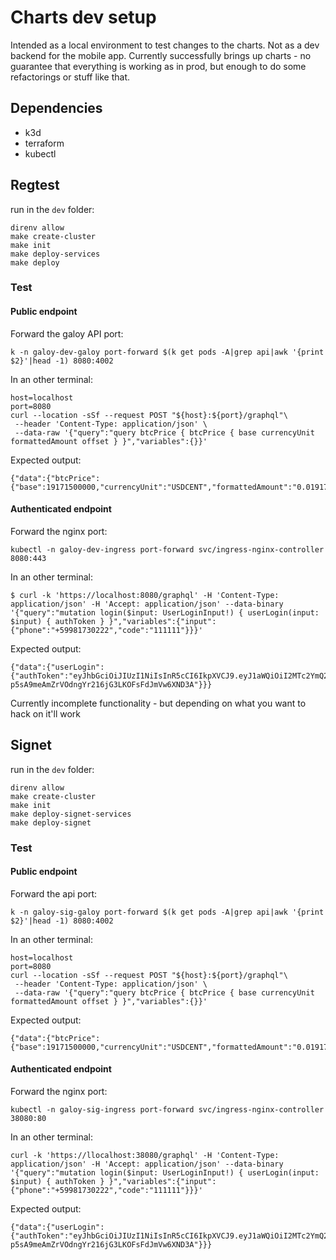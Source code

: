 # Charts dev setup

Intended as a local environment to test changes to the charts. Not as a dev backend for the mobile app.
Currently successfully brings up charts - no guarantee that everything is working as in prod, but enough to do some refactorings or stuff like that.

## Dependencies

- k3d
- terraform
- kubectl

## Regtest

run in the `dev` folder:
```
direnv allow
make create-cluster
make init
make deploy-services
make deploy
```

### Test

#### Public endpoint

Forward the galoy API port:

```
k -n galoy-dev-galoy port-forward $(k get pods -A|grep api|awk '{print $2}'|head -1) 8080:4002
```
In an other terminal:

```
host=localhost
port=8080
curl --location -sSf --request POST "${host}:${port}/graphql"\
 --header 'Content-Type: application/json' \
 --data-raw '{"query":"query btcPrice { btcPrice { base currencyUnit formattedAmount offset } }","variables":{}}'
```

Expected output:
```
{"data":{"btcPrice":{"base":19171500000,"currencyUnit":"USDCENT","formattedAmount":"0.019171499999999998","offset":12}}}
```

#### Authenticated endpoint

Forward the nginx port:
```
kubectl -n galoy-dev-ingress port-forward svc/ingress-nginx-controller 8080:443
```
In an other terminal:
```
$ curl -k 'https://localhost:8080/graphql' -H 'Content-Type: application/json' -H 'Accept: application/json' --data-binary '{"query":"mutation login($input: UserLoginInput!) { userLogin(input: $input) { authToken } }","variables":{"input":{"phone":"+59981730222","code":"111111"}}}'
```

Expected output:
```
{"data":{"userLogin":{"authToken":"eyJhbGciOiJIUzI1NiIsInR5cCI6IkpXVCJ9.eyJ1aWQiOiI2MTc2YmQ2NmQ0MmFkYWIzNjM2MmEyY2QiLCJuZXR3b3JrIjoibWFpbm5ldCIsImlhdCI6MTYzNTE3MTY4Nn0.n-p5sA9meAmZrVOdngYr216jG3LKOFsFdJmVw6XND3A"}}}
```

Currently incomplete functionality - but depending on what you want to hack on it'll work


## Signet

run in the `dev` folder:
```
direnv allow
make create-cluster
make init
make deploy-signet-services
make deploy-signet
```

### Test

#### Public endpoint

Forward the api port:

```
k -n galoy-sig-galoy port-forward $(k get pods -A|grep api|awk '{print $2}'|head -1) 8080:4002
```
In an other terminal:

```
host=localhost
port=8080
curl --location -sSf --request POST "${host}:${port}/graphql"\
 --header 'Content-Type: application/json' \
 --data-raw '{"query":"query btcPrice { btcPrice { base currencyUnit formattedAmount offset } }","variables":{}}'
```

Expected output:
```
{"data":{"btcPrice":{"base":19171500000,"currencyUnit":"USDCENT","formattedAmount":"0.019171499999999998","offset":12}}}
```

#### Authenticated endpoint

Forward the nginx port:
```
kubectl -n galoy-sig-ingress port-forward svc/ingress-nginx-controller 38080:80
```

In an other terminal:
```
curl -k 'https://llocalhost:38080/graphql' -H 'Content-Type: application/json' -H 'Accept: application/json' --data-binary '{"query":"mutation login($input: UserLoginInput!) { userLogin(input: $input) { authToken } }","variables":{"input":{"phone":"+59981730222","code":"111111"}}}'
```

Expected output:
```
{"data":{"userLogin":{"authToken":"eyJhbGciOiJIUzI1NiIsInR5cCI6IkpXVCJ9.eyJ1aWQiOiI2MTc2YmQ2NmQ0MmFkYWIzNjM2MmEyY2QiLCJuZXR3b3JrIjoibWFpbm5ldCIsImlhdCI6MTYzNTE3MTY4Nn0.n-p5sA9meAmZrVOdngYr216jG3LKOFsFdJmVw6XND3A"}}}
```